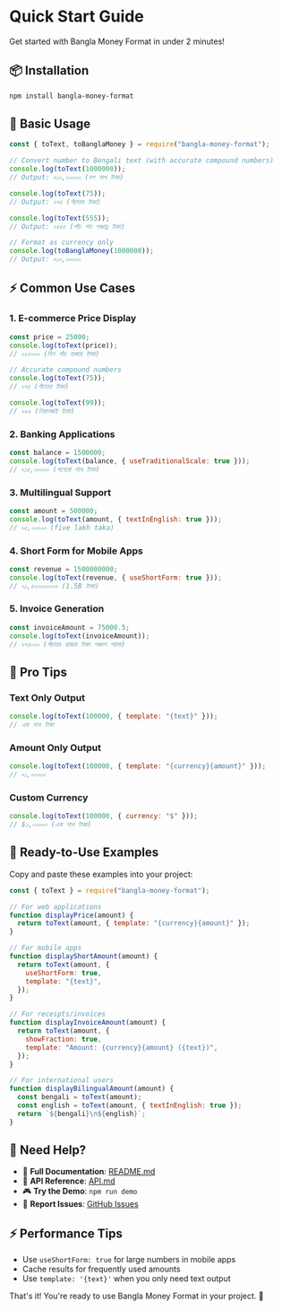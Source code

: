 # Quick Start Guide

Get started with Bangla Money Format in under 2 minutes!

## 📦 Installation

```bash
npm install bangla-money-format
```

## 🚀 Basic Usage

```javascript
const { toText, toBanglaMoney } = require("bangla-money-format");

// Convert number to Bengali text (with accurate compound numbers)
console.log(toText(1000000));
// Output: ৳১০,০০০০০ (দশ লাখ টাকা)

console.log(toText(75));
// Output: ৳৭৫ (পঁচাত্তর টাকা)

console.log(toText(555));
// Output: ৳৫৫৫ (পাঁচ শত পঞ্চান্ন টাকা)

// Format as currency only
console.log(toBanglaMoney(1000000));
// Output: ৳১০,০০০০০
```

## ⚡ Common Use Cases

### 1. E-commerce Price Display

```javascript
const price = 25000;
console.log(toText(price));
// ৳২৫০০০ (বিশ পাঁচ হাজার টাকা)

// Accurate compound numbers
console.log(toText(75));
// ৳৭৫ (পঁচাত্তর টাকা)

console.log(toText(99));
// ৳৯৯ (নিরানব্বই টাকা)
```

### 2. Banking Applications

```javascript
const balance = 1500000;
console.log(toText(balance, { useTraditionalScale: true }));
// ৳১৫,০০০০০ (পনেরো লাখ টাকা)
```

### 3. Multilingual Support

```javascript
const amount = 500000;
console.log(toText(amount, { textInEnglish: true }));
// ৳৫,০০০০০ (five lakh taka)
```

### 4. Short Form for Mobile Apps

```javascript
const revenue = 1500000000;
console.log(toText(revenue, { useShortForm: true }));
// ৳১,৫০০০০০০০০ (1.5B টাকা)
```

### 5. Invoice Generation

```javascript
const invoiceAmount = 75000.5;
console.log(toText(invoiceAmount));
// ৳৭৫০০০ (পঁচাত্তর হাজার টাকা পঞ্চাশ পয়সা)
```

## 🎯 Pro Tips

### Text Only Output

```javascript
console.log(toText(100000, { template: "{text}" }));
// এক লাখ টাকা
```

### Amount Only Output

```javascript
console.log(toText(100000, { template: "{currency}{amount}" }));
// ৳১,০০০০০
```

### Custom Currency

```javascript
console.log(toText(100000, { currency: "$" }));
// $১,০০০০০ (এক লাখ টাকা)
```

## 📱 Ready-to-Use Examples

Copy and paste these examples into your project:

```javascript
const { toText } = require("bangla-money-format");

// For web applications
function displayPrice(amount) {
  return toText(amount, { template: "{currency}{amount}" });
}

// For mobile apps
function displayShortAmount(amount) {
  return toText(amount, {
    useShortForm: true,
    template: "{text}",
  });
}

// For receipts/invoices
function displayInvoiceAmount(amount) {
  return toText(amount, {
    showFraction: true,
    template: "Amount: {currency}{amount} ({text})",
  });
}

// For international users
function displayBilingualAmount(amount) {
  const bengali = toText(amount);
  const english = toText(amount, { textInEnglish: true });
  return `${bengali}\n${english}`;
}
```

## 🔧 Need Help?

- 📖 **Full Documentation**: [README.md](README.md)
- 🔗 **API Reference**: [API.md](API.md)
- 🎮 **Try the Demo**: `npm run demo`
- 🐛 **Report Issues**: [GitHub Issues](https://github.com/nizamseu/bangla-money-format/issues)

## ⚡ Performance Tips

- Use `useShortForm: true` for large numbers in mobile apps
- Cache results for frequently used amounts
- Use `template: '{text}'` when you only need text output

That's it! You're ready to use Bangla Money Format in your project. 🎉
